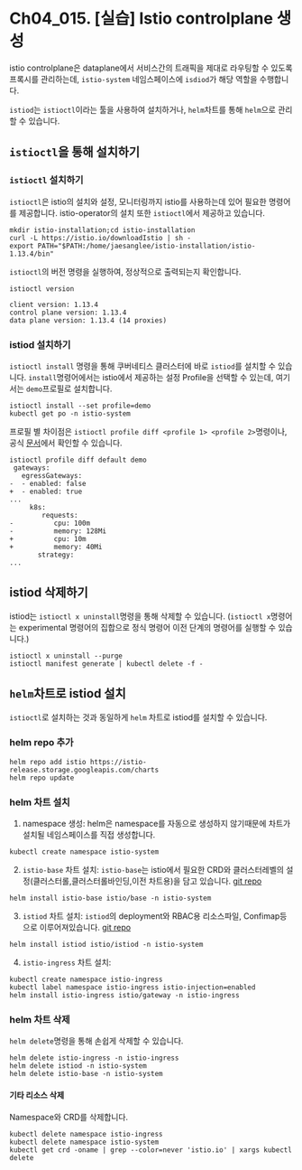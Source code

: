 # Ch04_015. [실습] Istio controlplane 생성
istio controlplane은 dataplane에서 서비스간의 트래픽을 제대로 라우팅할 수 있도록 프록시를 관리하는데, `istio-system` 네임스페이스에 `isdiod`가 해당 역할을 수행합니다.

`istiod`는 `istioctl`이라는 툴을 사용하여 설치하거나, `helm`차트를 통해 `helm`으로 관리할 수 있습니다.

## `istioctl`을 통해 설치하기
### `istioctl` 설치하기
`istioctl`은 istio의 설치와 설정, 모니터링까지 istio를 사용하는데 있어 필요한 명령어를 제공합니다. istio-operator의 설치 또한 `istioctl`에서 제공하고 있습니다.


```
mkdir istio-installation;cd istio-installation
curl -L https://istio.io/downloadIstio | sh -
export PATH="$PATH:/home/jaesanglee/istio-installation/istio-1.13.4/bin"
```

`istioctl`의 버전 명령을 실행하여, 정상적으로 출력되는지 확인합니다.
```
istioctl version

client version: 1.13.4
control plane version: 1.13.4
data plane version: 1.13.4 (14 proxies)
```
### istiod 설치하기
`istioctl install` 명령을 통해 쿠버네티스 클러스터에 바로 `istiod`를 설치할 수 있습니다.
`install`명령어에서는 istio에서 제공하는 설정 Profile을 선택할 수 있는데, 여기서는 `demo`프로필로 설치합니다. 

```
istioctl install --set profile=demo
kubectl get po -n istio-system
```
프로필 별 차이점은 `istioctl profile diff <profile 1> <profile 2>`명령이나, 공식 [문서](https://istio.io/latest/docs/setup/additional-setup/config-profiles/)에서 확인할 수 있습니다.
```
istioctl profile diff default demo
 gateways:
   egressGateways:
-  - enabled: false
+  - enabled: true
...
     k8s:
        requests:
-          cpu: 100m
-          memory: 128Mi
+          cpu: 10m
+          memory: 40Mi
       strategy:
...
```

## istiod 삭제하기
istiod는 `istioctl x uninstall`명령을 통해 삭제할 수 있습니다. (`istioctl x`명령어는 experimental 명령어의 집합으로 정식 명령어 이전 단계의 명령어를 실행할 수 있습니다.)
```
istioctl x uninstall --purge
istioctl manifest generate | kubectl delete -f -
```

## `helm`차트로 istiod 설치
`istioctl`로 설치하는 것과 동일하게 `helm` 차트로 istiod를 설치할 수 있습니다.

### helm repo 추가
```
helm repo add istio https://istio-release.storage.googleapis.com/charts
helm repo update
```

### helm 차트 설치
1. namespace 생성: helm은 namespace를 자동으로 생성하지 않기때문에 차트가 설치될 네임스페이스를 직접 생성합니다.
```
kubectl create namespace istio-system
```
2.  `istio-base` 차트 설치: `istio-base`는 istio에서 필요한 CRD와 클러스터레벨의 설정(클러스터롤,클러스터롤바인딩,이전 차트용)을 담고 있습니다. [git repo](https://github.com/istio/istio/tree/master/manifests/charts/base/templates)
```
helm install istio-base istio/base -n istio-system
```
3. `istiod` 차트 설치: `istiod`의 deployment와 RBAC용 리소스파일, Confimap등으로 이루어져있습니다. [git repo](https://github.com/istio/istio/tree/master/manifests/charts/istio-control/istio-discovery)
```
helm install istiod istio/istiod -n istio-system
```
4. `istio-ingress` 차트 설치: 
```
kubectl create namespace istio-ingress
kubectl label namespace istio-ingress istio-injection=enabled
helm install istio-ingress istio/gateway -n istio-ingress 
```

### helm 차트 삭제
`helm delete`명령을 통해 손쉽게 삭제할 수 있습니다.
```
helm delete istio-ingress -n istio-ingress
helm delete istiod -n istio-system
helm delete istio-base -n istio-system
```

#### 기타 리소스 삭제
Namespace와 CRD를 삭제합니다.
```
kubectl delete namespace istio-ingress
kubectl delete namespace istio-system
kubectl get crd -oname | grep --color=never 'istio.io' | xargs kubectl delete
```
